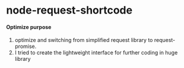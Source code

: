 # node-request-shortcode
#### Optimize purpose 
1. optimize and switching from simplified request library to request-promise. 
2. I tried to create the lightweight interface for further coding in huge library
